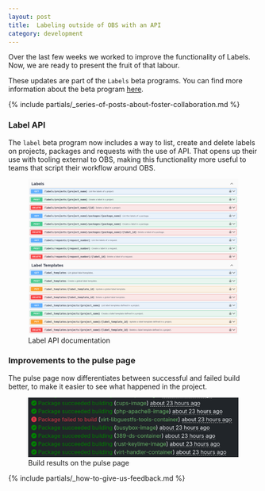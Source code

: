 ```yaml
---
layout: post
title:  Labeling outside of OBS with an API
category: development
---
```


Over the last few weeks we worked to improve the functionality of Labels. Now, we are ready to present the fruit of that labour.

These updates are part of the `Labels` beta programs. You can find more information about the beta program [here](/2018/10/04/the-beta-program/).

{% include partials/_series-of-posts-about-foster-collaboration.md %}

### Label API

The `label` beta program now includes a way to list, create and delete labels on projects, packages and requests with the use of API.
That opens up their use with tooling external to OBS, making this functionality more useful to teams that script their workflow around OBS.

<figure>
  <img src="/images/posts/2025-05-05/screenshot-label-api.png" alt="Screenshot of the label API documentation" />
  <figcaption>Label API documentation</figcaption>
</figure>

### Improvements to the pulse page

The pulse page now differentiates between successful and failed build better, to make it easier to see what happened in the project.

<figure>
  <img src="/images/posts/2025-05-05/screenshot-pulse.png" alt="Screenshot of the build results on the pulse page" />
  <figcaption>Build results on the pulse page</figcaption>
</figure>

{% include partials/_how-to-give-us-feedback.md %}

